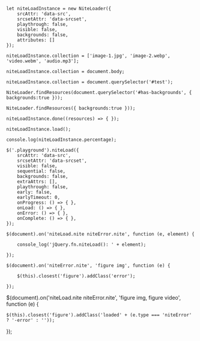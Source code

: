 ```
let niteLoadInstance = new NiteLoader({
    srcAttr: 'data-src',
    srcsetAttr: 'data-srcset',
    playthrough: false,
    visible: false,
    backgrounds: false,
    attributes: []
});
```

```
niteLoadInstance.collection = ['image-1.jpg', 'image-2.webp', 'video.webm', 'audio.mp3'];
```

```
niteLoadInstance.collection = document.body;
```

```
niteLoadInstance.collection = document.querySelector('#test');
```

```
NiteLoader.findResources(document.querySelector('#has-backgrounds', { backgrounds:true }));
```

```
NiteLoader.findResources({ backgrounds:true }));
```

```
niteLoadInstance.done((resources) => { });
```

```
niteLoadInstance.load();
```

```
console.log(niteLoadInstance.percentage);
```

```
$('.playground').niteLoad({
    srcAttr: 'data-src',
    srcsetAttr: 'data-srcset',
    visible: false,
    sequential: false,
    backgrounds: false,
    extraAttrs: [],
    playthrough: false,
    early: false,
    earlyTimeout: 0,
    onProgress: () => { },
    onLoad: () => { },
    onError: () => { },
    onComplete: () => { },
});
```

```
$(document).on('niteLoad.nite niteError.nite', function (e, element) {

    console_log('jQuery.fn.niteLoad(): ' + element);

});
```

```
$(document).on('niteError.nite', 'figure img', function (e) {

    $(this).closest('figure').addClass('error');

});

```
$(document).on('niteLoad.nite niteError.nite', 'figure img, figure video', function (e) {

    $(this).closest('figure').addClass('loaded' + (e.type === 'niteError' ? '-error' : ''));

});
```